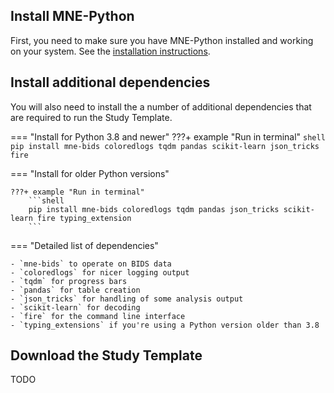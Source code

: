 Install MNE-Python
------------------
First, you need to make sure you have MNE-Python installed and working on your
system. See the [installation instructions](https://mne.tools/stable/install/mne_python.html).

Install additional dependencies
-------------------------------
You will also need to install the a number of additional dependencies that are
required to run the Study Template.

=== "Install for Python 3.8 and newer"
    ???+ example "Run in terminal"
        ```shell
        pip install mne-bids coloredlogs tqdm pandas scikit-learn json_tricks fire
        ```

=== "Install for older Python versions"

    ???+ example "Run in terminal"
        ```shell
        pip install mne-bids coloredlogs tqdm pandas json_tricks scikit-learn fire typing_extension
        ```

=== "Detailed list of dependencies"

    - `mne-bids` to operate on BIDS data
    - `coloredlogs` for nicer logging output
    - `tqdm` for progress bars
    - `pandas` for table creation
    - `json_tricks` for handling of some analysis output
    - `scikit-learn` for decoding
    - `fire` for the command line interface
    - `typing_extensions` if you're using a Python version older than 3.8


Download the Study Template
---------------------------
TODO
